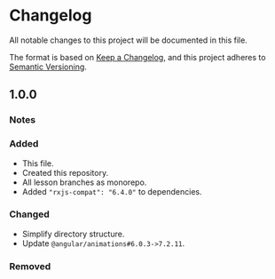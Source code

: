 # Changelog

All notable changes to this project will be documented in this file.

The format is based on [Keep a Changelog](https://keepachangelog.com/en/1.0.0/),
and this project adheres to [Semantic Versioning](https://semver.org/spec/v2.0.0.html).

## 1.0.0

### Notes

### Added

- This file.
- Created this repository.
- All lesson branches as monorepo.
- Added `"rxjs-compat": "6.4.0"` to dependencies.

### Changed

- Simplify directory structure.
- Update `@angular/animations#6.0.3->7.2.11`.

### Removed